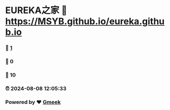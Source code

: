 # EUREKA之家 :link: https://MSYB.github.io/eureka.github.io 
### :page_facing_up: [1](https://MSYB.github.io/eureka.github.io/tag.html) 
### :speech_balloon: 0 
### :hibiscus: 10 
### :alarm_clock: 2024-08-08 12:05:33 
### Powered by :heart: [Gmeek](https://github.com/Meekdai/Gmeek)
